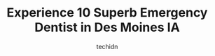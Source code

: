 ---
layout: ampstory
image: https://i0.wp.com/www.depkes.org/wp-content/uploads/2023/06/emergency-dentist-0-in-des-moines-ia-1685808547.png?resize=640,853
author: techidn
featured: false
description: Discover the impressive array of Emergency Dentist options in Des Moines IA, where you can find 10 of the largest Emergency Dentist establishments in the area. From renowned classics to hidd
title: Experience 10 Superb Emergency Dentist in Des Moines IA
cover:
   title: Experience 10 Superb Emergency Dentist in Des Moines IA
   subtitle: Rickpate
   background: https://www.depkes.org/wp-content/uploads/2023/06/emergency-dentist-0-in-des-moines-ia-1685808547.png

pages: 
 - layout: thirds
   top: <h1>#1 Emergency Dental Care USA</h1>
   bottom: "<p>Called them today to see if my husband could have a tooth pulled he is in major pain.  Asked how much money I will need to send with him for this.   They said $95 for the</p>"
   background: https://www.depkes.org/wp-content/uploads/2023/06/emergency-dentist-1-in-des-moines-ia-1685808549.jpeg
   backgroundblur: true
 - layout: thirds
   top: <h1>#2 Aspen Dental</h1>
   bottom: "<p>I was waiting at the door at open on the Friday before their long weekend like it was Olive Garden on Black Friday. The people up front were able to work their magic and </p>"
   background: https://www.depkes.org/wp-content/uploads/2023/06/emergency-dentist-2-in-des-moines-ia-1685808549.jpeg
   cta:
      link: https://www.depkes.org/blog/experience-10-superb-emergency-dentist-in-des-moines-ia/
      text: Experience 10 Superb Emergency Dentist in Des Moines IA
 - layout: thirds
   top: <h1>#3 Aspen Dental</h1>
   bottom: "<p>4930 SE 14th St, Des Moines, IA 50320, United States</p>"
   background: https://www.depkes.org/wp-content/uploads/2023/06/emergency-dentist-3-in-des-moines-ia-1685808549.jpeg
   cta:
      link: https://www.depkes.org/blog/experience-10-superb-emergency-dentist-in-des-moines-ia/
      text: Experience 10 Superb Emergency Dentist in Des Moines IA
 - layout: thirds
   top: <h1>#4 Iowa Dental Group - Des Moines</h1>
   bottom: "<p>1233 63rd St, Des Moines, IA 50311, United States</p>"
   background: https://images.unsplash.com/photo-1602536052359-ef94c21c5948?ixlib=rb-4.0.3&ixid=MnwxMjA3fDB8MHxwaG90by1wYWdlfHx8fGVufDB8fHx8&auto=format&fit=crop&w=640&h=853&q=80
   cta:
      link: https://www.depkes.org/blog/experience-10-superb-emergency-dentist-in-des-moines-ia/
      text: Experience 10 Superb Emergency Dentist in Des Moines IA
 - layout: thirds
   top: <h1>#5 Dentistry On 5th</h1>
   bottom: "<p>505 5th Ave #939, Des Moines, IA 50309, United States</p>"
   background: https://images.unsplash.com/photo-1524169358666-79f22534bc6e?ixlib=rb-4.0.3&ixid=MnwxMjA3fDB8MHxwaG90by1wYWdlfHx8fGVufDB8fHx8&auto=format&fit=crop&w=640&h=853&q=80
   cta:
      link: https://www.depkes.org/blog/experience-10-superb-emergency-dentist-in-des-moines-ia/
      text: Experience 10 Superb Emergency Dentist in Des Moines IA
 - layout: thirds
   top: <h1>#6 Emergency Dentist Des Moines</h1>
   bottom: "<p>801 Grand Ave Suite 150 B, Des Moines, IA 50309, United States</p>"
   background: https://images.unsplash.com/photo-1541356665065-22676f35dd40?ixlib=rb-4.0.3&ixid=MnwxMjA3fDB8MHxwaG90by1wYWdlfHx8fGVufDB8fHx8&auto=format&fit=crop&w=640&h=853&q=80
   cta:
      link: https://www.depkes.org/blog/experience-10-superb-emergency-dentist-in-des-moines-ia/
      text: Experience 10 Superb Emergency Dentist in Des Moines IA
 - layout: thirds
   top: <h1>#7 Emergency Dental Des Moines</h1>
   bottom: "<p>413 Euclid Ave, Des Moines, IA 50313, United States</p>"
   background: https://images.unsplash.com/photo-1533998839656-76f5e4b2bccb?ixlib=rb-4.0.3&ixid=MnwxMjA3fDB8MHxwaG90by1wYWdlfHx8fGVufDB8fHx8&auto=format&fit=crop&w=640&h=853&q=80
   cta:
      link: https://www.depkes.org/blog/experience-10-superb-emergency-dentist-in-des-moines-ia/
      text: Experience 10 Superb Emergency Dentist in Des Moines IA
 - layout: thirds
   middle: Continue reading...
   background: https://images.unsplash.com/photo-1620421680010-0766ff230392?ixlib=rb-4.0.3&ixid=MnwxMjA3fDB8MHxwaG90by1wYWdlfHx8fGVufDB8fHx8&auto=format&fit=crop&w=640&h=853&q=80
   cta:
      link: https://www.depkes.org/blog/experience-10-superb-emergency-dentist-in-des-moines-ia/
      text: Experience 10 Superb Emergency Dentist in Des Moines IA
      
---